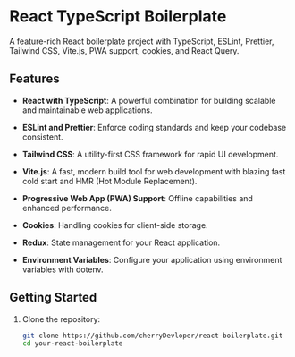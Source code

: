 # React TypeScript Boilerplate

A feature-rich React boilerplate project with TypeScript, ESLint, Prettier, Tailwind CSS, Vite.js, PWA support, cookies, and React Query.

## Features

- **React with TypeScript**: A powerful combination for building scalable and maintainable web applications.

- **ESLint and Prettier**: Enforce coding standards and keep your codebase consistent.

- **Tailwind CSS**: A utility-first CSS framework for rapid UI development.

- **Vite.js**: A fast, modern build tool for web development with blazing fast cold start and HMR (Hot Module Replacement).

- **Progressive Web App (PWA) Support**: Offline capabilities and enhanced performance.

- **Cookies**: Handling cookies for client-side storage.

- **Redux**: State management for your React application.

- **Environment Variables**: Configure your application using environment variables with dotenv.

## Getting Started

1. Clone the repository:

   ```bash
   git clone https://github.com/cherryDevloper/react-boilerplate.git
   cd your-react-boilerplate

